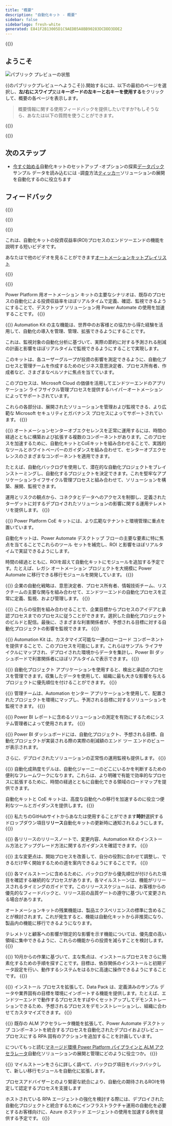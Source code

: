 ```yaml
---
title: "概要"
description: "自動化キット - 概要"
sidebar: false
sidebarlogo: fresh-white
generated: E841F2B13005D1C9AEDB5A8BB90283DCDDD3DDE2
---
```


<div class="optional">

{{<toc>}}

## ようこそ

![パブリック プレビューの状態](/images/illustrations/status-public-preview.svg)

{{のパブリックプレビューへようこそ<product-name>}}.開始するには、以下の最初のページを選択し、**左/右にスワイプ**又は**キーボードの左キーと右キーを使用する**をクリックして、概要の各ページを表示します。

> 概要情報に関する使用フィードバックを提供したいですか?もしそうなら、あなたは以下の質問を使うことができます。

</div>

{{<presentation slides="0,1,2,3,4,5,6,7,8,9,10,11,12,13,14,15,16,17,18,19,20">}}

<div class="optional">

{{<presentationStyles>}}

## 次のステップ

- [今すぐ始める](/ja/get-started)自動化キットのセットアップ
-オプションの探索[データパック](/ja/features/datapacks)サンプル データを読み込むには
-調査方法[ティッカー](/ja/features/alm)ソリューションの展開を自動化するのに役立ちます

## フィードバック

{{<questions name="/content/ja/overview.json" completed="フィードバックをお寄せいただきありがとうございます" shownavigationbuttons="false" locale="ja">}}

</div>

{{<slideStyles>}}

{{<slide id="slide0" audio="" description="Overview Video" video="VNC0PWBTRwA">}}

これは、自動化キットの投資収益率(ROI)プロセスのエンドツーエンドの機能を説明する短いビデオです。

あなたはで他のビデオを見ることができます[オートメーションキットプレイリスト](https://www.youtube.com/playlist?list=PLi9EhCY4z99VlRg4j7D1Or6XfXbUcEWZy)

{{</slide>}}

{{<slide  id="slide1" audio="overview/Slide01.mp3" description="Automation Kit Overview" image="overview/Slide01.SVG" >}}

Power Platform 用オートメーション キットの主要なシナリオは、既存のプロセスの自動化による投資収益率をほぼリアルタイムで定義、確認、監視できるようにすることで、デスクトップ ソリューション用 Power Automate の使用を加速することです。
{{</slide>}}

{{<slide  id="slide2" audio="overview/Slide02.mp3" description="Automation Kit Features" image="overview/Slide02.SVG" >}}
Automation Kit の主な機能は、世界中のお客様との協力から得た経験を活用して、自動化の導入を管理、管理、拡張できるようにすることです。

これは、監視対象の自動化分析に基づいて、実際の節約に対する予測される削減の計画と影響をほぼリアルタイムで監視できるようにすることで実現します。

このキットは、各ユーザーグループが投資の影響を測定できるように、自動化プロセスと管理チームを作成するためのビジネス意思決定者、プロセス所有者、作成者など、さまざまなペルソナに焦点を当てています。

このプロセスは、Microsoft Cloud の価値を活用してエンドツーエンドのアプリケーション ライフサイクル管理プロセスを提供するハイパーオートメーションによってサポートされています。

これらの各部分は、展開されたソリューションを管理および監視できる、より広範な Microsoft セキュリティとガバナンス プロセスによってサポートされています。
{{</slide>}}

{{<slide  id="slide3" audio="overview/Slide03.mp3" description="Automation Center of Excellence Overview" image="overview/Slide03.SVG" >}}
オートメーションセンターオブエクセレンスを正常に運用するには、時間の経過とともに構築および拡張する複数のコンポーネントがあります。このプロセスを加速するために、自動化キットとCoEキットを組み合わせることで、実践的なツールとホワイトペーパーのガイダンスを組み合わせて、センターオブエクセレンスのさまざまなコンポーネントを適用できます。

たとえば、自動化バックログを使用して、潜在的な自動化プロジェクトをブレインストーミングし、自動化するプロジェクトを決定できます。これを堅牢なアプリケーションライフサイクル管理プロセスと組み合わせて、ソリューションを構築、展開、監視できます。

運用とリスクの観点から、コネクタとデータへのアクセスを制御し、定義されたターゲットに対するデプロイされたソリューションの影響に関する運用テレメトリを提供します。
{{</slide>}}

{{<slide  id="slide4" audio="overview/Slide04.mp3" description="Automation Kit vs CoE Kit" image="overview/Slide04.SVG" >}}
Power Platform CoE キットには、より広範なテナントと環境管理に重点を置いています。

自動化キットは、Power Automate デスクトップ フローの主要な要素に特に焦点を当てることでこれらのツール セットを補完し、ROI と影響をほぼリアルタイムで実証できるようにします。

時間の経過とともに、ROIを超えて自動化キットにモジュールを追加する予定です。たとえば、レガシ オートメーション プロジェクトを大規模に Power Automate に移行できる移行モジュールを開発しています。
{{</slide>}}

{{<slide  id="slide5" audio="overview/Slide05.mp3" description="Corporate Automation Strategy" image="overview/Slide05.SVG" >}}
企業の自動化戦略は、意思決定者、プロセス所有者、情報技術チーム、リスクチームの主要な関与を組み合わせて、エンドツーエンドの自動化プロセスを正常に定義、監視、および管理します。
{{</slide>}}

{{<slide  id="slide6" audio="overview/Slide06.mp3" description="Corporate Automation Strategy" image="overview/Slide06.SVG" >}}
これらの役割を組み合わせることで、企業目標からプロセスのアイデアと承認プロセスまでのプロセスに従うことができます。選択した自動化プロジェクトのビルドと配信。最後に、さまざまな利害関係者が、予想される目標に対する自動化プロジェクトの影響を監視できます。
{{</slide>}}

{{<slide  id="slide7" audio="overview/Slide07.mp3" description="Leveraging Automation Kit" image="overview/Slide07.SVG" >}}
Automation Kit は、カスタマイズ可能な一連のローコード コンポーネントを提供することで、このプロセスを可能にします。これらはサンプル ライフサイクルにマップされ、デプロイされた環境からデータを集計し、Power BI ダッシュボードで利害関係者にほぼリアルタイムで表示できます。
{{</slide>}}

{{<slide  id="slide8" audio="overview/Slide08.mp3" description="Automation Projects" image="overview/Slide08.SVG" >}}
自動化プロジェクト アプリケーションを使用すると、検出と承認のプロセスを管理できます。収集したデータを使用して、組織に最も大きな影響を与えるプロジェクトに優先順位を付けることができます。
{{</slide>}}

{{<slide  id="slide9" audio="overview/Slide09.mp3" description="Automation Center" image="overview/Slide09.SVG" >}}
管理チームは、Automation センター アプリケーションを使用して、配置されたプロジェクトを環境にマップし、予測される目標に対するソリューションを監視できます。
{{</slide>}}

{{<slide  id="slide10" audio="overview/Slide10.mp3" description="Automation Solution Manager" image="overview/Slide10.SVG" >}}
Power BI レポートに含めるソリューションの測定を有効にするためにシステム管理者によって使用されます。
{{</slide>}}

{{<slide  id="slide11" audio="overview/Slide11.mp3" description="Power BI Dashboard" image="overview/Slide11.SVG" >}}
Power BI ダッシュボードには、自動化プロジェクト、予想される目標、自動化プロジェクトが実装される際の実際の削減額のエンド ツー エンドのビューが表示されます。

さらに、デプロイされたソリューションの正常性の運用監視も提供します。
{{</slide>}}

{{<slide  id="slide12" audio="overview/Slide12.mp3" description="Automation Maturity Model" image="overview/Slide12.SVG" >}}
自動化成熟度モデルは、自動化ジャーニーのどこにいるかを判断するための便利なフレームワークになります。これらは、より明確で有能で効率的なプロセスに拡張するために、時間の経過とともに自動化できる領域のロードマップを提供できます。

自動化キットと CoE キットは、高度な自動化への移行を加速するのに役立つ便利なツールとガイダンスを提供します。
{{</slide>}}

{{<slide  id="slide13" audio="overview/Slide13.mp3" description="Monitor Automation Kit Releases" image="overview/Slide13.SVG" >}}
私たちのGitHubサイトからあなたは使用することができます**時計**選択するドロップダウン項目**リリース**自動化キットの更新時に通知されるようにします。
{{</slide>}}

{{<slide  id="slide14" audio="overview/Slide14.mp3" description="Automation Kit Release" image="overview/Slide14-Nov2022.SVG" >}}
各リリースのリリースノートで、変更内容、Automation Kit のインストール方法とアップグレード方法に関するガイダンスを確認できます。
{{</slide>}}

{{<slide  id="slide15" audio="overview/Slide15.mp3" description="Automation Kit Getting Started" image="overview/Slide15.SVG" >}}
主な変更点は、開始プロセスを改善して、自分の役割に合わせて調整し、できるだけ早く開始するための道を案内できるようにすることです。
{{</slide>}}

{{<slide  id="slide16" audio="overview/Slide16.mp3" description="What's Next" image="overview/Slide16.SVG" >}}
各マイルストーンに含めるために、バックログから優先順位が付けられた項目を確認する継続的なプロセスがあります。各マイルストーンは、機能がリリースされるタイミングのガイドです。このリリーススケジュールは、お客様からの優先的なフィードバックと、リリース前の品質ゲートの遵守に基づいて変更される場合があります。

オートメーションキットの残業機能は、製品エクスペリエンスの標準に含めることが検討されます。これが発生すると、機能は自動化キットから非推奨になり、製品内の機能に移行できるようになります。

テレメトリと顧客への影響が限定的な影響を示す機能については、優先度の高い領域に集中できるように、これらの機能からの投資を減らすことを検討します。
{{</slide>}}

{{<slide  id="slide17" audio="overview/Slide17.mp3" description="Simplifying the Install Process" image="overview/Slide17.SVG" >}}
10月からの作業に基づいて、主な焦点は、インストールプロセスをさらに簡素化するための手順を探すことです。目標は、依存関係のインストールと初期データ設定を行い、動作するシステムをはるかに高速に操作できるようにすることです。
{{</slide>}}

{{<slide  id="slide18" audio="overview/Slide18.mp3" description="Sample Data" image="overview/Slide18.SVG" >}}
インストール プロセスを拡張して、Data Pack は、定義済みのサンプル データや業界固有の目標を環境にインポートする機能を提供します。たとえば、エンドツーエンドで動作するプロセスをすばやくセットアップしてデモンストレーションできるため、予想されるプロセスをデモンストレーションし、組織に合わせてカスタマイズできます。
{{</slide>}}

{{<slide  id="slide19" audio="overview/Slide19.mp3" description="End to end ALM" image="overview/Slide19.SVG" >}}
既存の ALM アクセラレータ機能を拡張して、Power Automate デスクトップ コンポーネントを統合するプロセスを自動化されたデプロイおよびレビュー プロセスにする RPA 固有のアクションを追加することを計画しています。

についてもっと読む[マネージド環境 Power Platform パイプラインと ALM アクセラレータ](/ja/features/alm)自動化ソリューションの展開と管理にどのように役立つか。
{{</slide>}}

{{<slide  id="slide20" audio="overview/Slide20.mp3" description="Futures" image="overview/Slide20.SVG" >}}
マイルストーンをさらに詳しく調べて、バックログ項目をバックバックして、新しい移行モジュールを自動化に拡張します。

プロセスアドバイザーとのより緊密な統合により、自動化の期待されるROIを特定して認定するプロセスを支援します

ホストされている RPA エージェントの強化を検討する際には、デプロイされた自動化プロジェクトと統合するためにインフラストラクチャ運用の自動化を必要とするお客様向けに、Azure ホステッド エージェントの使用を加速する例を提供する予定です。
{{</slide>}}
